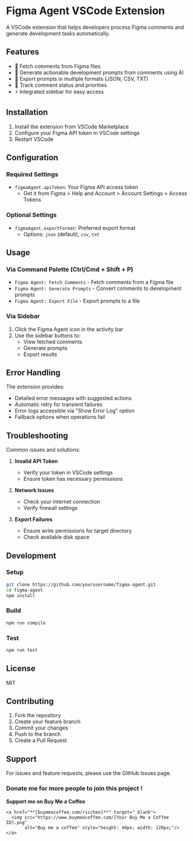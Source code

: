 # Figma Agent VSCode Extension

A VSCode extension that helps developers process Figma comments and generate development tasks automatically.

## Features

- 🔄 Fetch comments from Figma files
- 🤖 Generate actionable development prompts from comments using AI
- 📝 Export prompts in multiple formats (JSON, CSV, TXT)
- 🎯 Track comment status and priorities
- ⚡ Integrated sidebar for easy access

## Installation

1. Install the extension from VSCode Marketplace
2. Configure your Figma API token in VSCode settings
3. Restart VSCode

## Configuration

### Required Settings

- `figmaAgent.apiToken`: Your Figma API access token
  - Get it from Figma > Help and Account > Account Settings > Access Tokens

### Optional Settings

- `figmaAgent.exportFormat`: Preferred export format
  - Options: `json` (default), `csv`, `txt`

## Usage

### Via Command Palette (Ctrl/Cmd + Shift + P)

- `Figma Agent: Fetch Comments` - Fetch comments from a Figma file
- `Figma Agent: Generate Prompts` - Convert comments to development prompts
- `Figma Agent: Export File` - Export prompts to a file

### Via Sidebar

1. Click the Figma Agent icon in the activity bar
2. Use the sidebar buttons to:
   - View fetched comments
   - Generate prompts
   - Export results

## Error Handling

The extension provides:

- Detailed error messages with suggested actions
- Automatic retry for transient failures
- Error logs accessible via "Show Error Log" option
- Fallback options when operations fail

## Troubleshooting

Common issues and solutions:

1. **Invalid API Token**

   - Verify your token in VSCode settings
   - Ensure token has necessary permissions

2. **Network Issues**

   - Check your internet connection
   - Verify firewall settings

3. **Export Failures**
   - Ensure write permissions for target directory
   - Check available disk space

## Development

### Setup

```bash
git clone https://github.com/yourusername/figma-agent.git
cd figma-agent
npm install
```

### Build

```bash
npm run compile
```

### Test

```bash
npm run test
```

## License

MIT

## Contributing

1. Fork the repository
2. Create your feature branch
3. Commit your changes
4. Push to the branch
5. Create a Pull Request

## Support

For issues and feature requests, please use the GitHub Issues page.

### Donate me for more people to join this project ! 


**Support me on Buy Me a Coffee**
```
<a href="**[buymeacoffee.com/ricchen]**" target="_blank">
  <img src="https://www.buymeacoffee.com/[Your Buy Me a Coffee ID].png" 
       alt="Buy me a coffee" style="height: 40px; width: 120px;"/>
</a>
```
